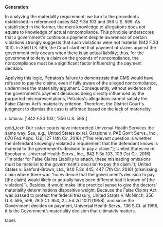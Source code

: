 **Generation:**

In analyzing the materiality requirement, we turn to the precedents established in referenced cases 842 F.3d 103 and 356 U.S. 595. As established in the former, the mere knowledge of allegations does not equate to knowledge of actual noncompliance. This principle underscores that a government's continuous payment despite awareness of certain violations strongly suggests that such violations were not material (842 F.3d 103). In 356 U.S. 595, the Court clarified that payment of claims against the government only occurs when there is an actual liability; thus, for the government to deny a claim on the grounds of noncompliance, the noncompliance must be a significant factor influencing the payment decision.

Applying this logic, Petratos’s failure to demonstrate that CMS would have refused to pay the claims, even if fully aware of the alleged noncompliance, undermines the materiality argument. Consequently, without evidence of the government's payment decisions being directly influenced by the purported misrepresentations, Petratos's allegations cannot satisfy the False Claims Act’s materiality criterion. Therefore, the District Court's judgment to dismiss the case is affirmed based on the lack of materiality.

citations: ['842 F.3d 103', '356 U.S. 595']

gold_text: Our sister courts have interpreted Universal Health Services the same way. See, e.g., United States ex rel. Garzione v. PAE Gov’t Servs., Inc., 670 Fed.Appx. 126, 127 (4th Cir. 2016) (“The relevant question is whether the defendant knowingly violated a requirement that the defendant knows is material to the government’s decision to pay a claim.”); United States ex rel. Escobar v. Universal Health Servs., Inc., 842 F.3d 103, 109 (1st Cir. 2016) (“In order for False Claims Liability to attach, these misleading omissions must be material to the government’s decision to pay the claim.”); United States v. Sanford-Brown, Ltd., 840 F.3d 445, 447 (7th Cir. 2016) (dismissing claim where there was “no evidence that the government’s decision to pay [the claim] would likely or actually have been different had it known of [the violation]”). Besides, it would make little practical sense to give the doctors’ materiality determinations dispositive weight. Because the False Claims Act was passed to protect the federal treasury, United States v. McNinch, 356 U.S. 595, 599, 78 S.Ct. 950, 2 L.Ed.2d 1001 (1958), and since the Government decides on payment, Universal Health Servs., 136 S.Ct. at 1996, it is the Government’s materiality decision that ultimately matters.

label: 